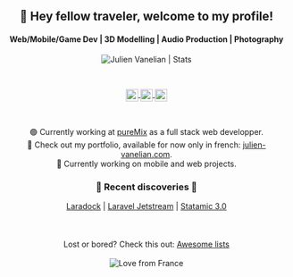 <h2 align="center">👋 Hey fellow traveler, welcome to my profile!</h2>
<h4 align="center">Web/Mobile/Game Dev | 3D Modelling | Audio Production | Photography</h4>
  
<p align="center">
  <img align="center" alt="Julien Vanelian | Stats" src="https://github-readme-stats.vercel.app/api?username=distrikt64&show_icons=true&theme=dracula"/>
</p>

<br/>

<p align="center">
  <a href="https://twitter.com/julienvanelian">
    <img align="center" alt="Julien Vanelian | Twitter" width="22px" src="https://cdn.jsdelivr.net/npm/simple-icons@v3/icons/twitter.svg"/>
  </a>
  <a href="https://www.linkedin.com/in/julien-vanelian/">
    <img align="center" alt="Julien Vanelian | Linkedin" width="22px" src="https://cdn.jsdelivr.net/npm/simple-icons@v3/icons/linkedin.svg"/>
  </a>
  <a href="https://www.instagram.com/julienvanelian/">
    <img align="center" alt="Julien Vanelian | Instagram" width="22px" src="https://cdn.jsdelivr.net/npm/simple-icons@v3/icons/instagram.svg"/>
  </a>
</p>

<br/>

<p align="center">
  🟢 Currently working at <a href="https://puremix.net">pureMix</a> as a full stack web developper.<br/>
  📢 Check out my portfolio, available for now only in french: <a href="https://julien-vanelian.com">julien-vanelian.com</a>.<br/>
  💭 Currently working on mobile and web projects.
</p>

<h3 align="center">🌟 Recent discoveries 🌟</h3>

<p align="center">
  <a href="https://laradock.io">Laradock</a> | 
  <a href="https://jetstream.laravel.com">Laravel Jetstream</a> | 
  <a href="https://statamic.com">Statamic 3.0</a>
  <br/>
  <br/>
  <br/>
  <br/>
  Lost or bored? Check this out: <a href="https://github.com/sindresorhus/awesome">Awesome lists</a>
  <br/>
  <br/>
  <img align="center" alt="Love from France" src="https://img.shields.io/badge/%E2%9D%A4%EF%B8%8F-%20from%20France-red?style=for-the-badge"/>
</p>
